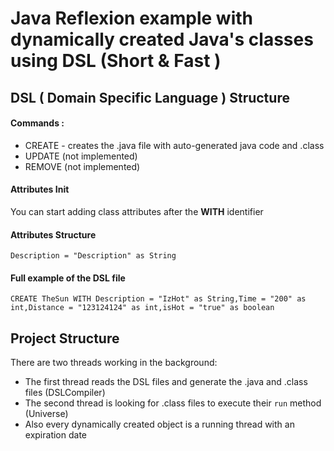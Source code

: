# Java Reflexion example with dynamically created Java's classes using DSL (Short & Fast )
## DSL ( Domain Specific Language ) Structure  
#### Commands : 
  * CREATE - creates the .java file with auto-generated java code and .class
  * UPDATE (not implemented)
  * REMOVE (not implemented) 
#### Attributes Init 
 You can start adding class attributes after the **WITH** identifier
#### Attributes Structure 
 `Description = "Description" as String`
#### Full example of the DSL file
`CREATE TheSun WITH Description = "IzHot" as String,Time = "200" as int,Distance = "123124124" as int,isHot = "true" as boolean`

## Project Structure 
There are two threads working in the background: 
* The first thread reads the DSL files and generate the .java and .class files (DSLCompiler)
* The second thread is looking for .class files to execute their `run` method (Universe)
* Also every dynamically created object is a running thread with an expiration date
